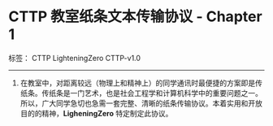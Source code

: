# CTTP 教室纸条文本传输协议 - Chapter 1

标签： CTTP LighteningZero CTTP-v1.0

---

1. 在教室中，对距离较远（物理上和精神上）的同学通讯时最便捷的方案即是传纸条。传纸条是一门艺术，也是社会工程学和计算机科学中的重要问题之一。所以，广大同学急切也急需一套完整、清晰的纸条传输协议。本着实用和开放目的的精神，**LigheningZero** 特定制定此协议。